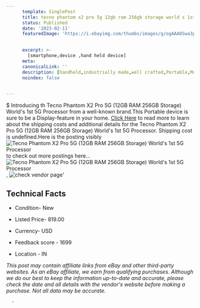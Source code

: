 ```yaml
---
      template: SinglePost
      title: tecno phantom x2 pro 5g 12gb ram 256gb storage world s 1st 5g processor
      status: Published
      date: '2023-02-11'
      featuredImage: 'https://i.ebayimg.com/thumbs/images/g/ogAAAOSwa3pjx9Ee/s-l225.jpg'
       

      excerpt: >-
        [smartphone,device ,hand held device]
      meta:
      canonicalLink: ''
      description: [handheld,industrially made,well crafted,Portable,Mobile,Compact,Convenient,Lightweight,Maneuverable,Man-portable,Miniature,Carriable,Hand-held,Light,Holdable,Transportable,Mobile device,Pocket-sized,On-the-go,Wireless,Cordless,Compact size,Convenient size, smartphone,device ,hand held device]
      noindex: false
      

---
```

$
      Introducing th Tecno Phantom X2 Pro 5G (12GB RAM 256GB Storage) World's 1st 5G Processor from a well-known brand.This Portable device  is sure to be a Display-feature in your home. [Click Here](https://www.ebay.com/itm/185742517272?hash=item2b3f1de418%3Ag%3AogAAAOSwa3pjx9Ee&mkevt=1&mkcid=1&mkrid=711-53200-19255-0&campid=%253CePNCampaignId%253E&customid=%253CreferenceId%253E&toolid=10049) to read more to learn about the shipping costs and additional details for the Tecno Phantom X2 Pro 5G (12GB RAM 256GB Storage) World's 1st 5G Processor. Shipping cost is undefined.Here is the posting visibly ![Tecno Phantom X2 Pro 5G (12GB RAM 256GB Storage) World's 1st 5G Processor](https://i.ebayimg.com/thumbs/images/g/ogAAAOSwa3pjx9Ee/s-l225.jpg) to check out more postings here... ![Tecno Phantom X2 Pro 5G (12GB RAM 256GB Storage) World's 1st 5G Processor](https://i.ebayimg.com/images/g/ogAAAOSwa3pjx9Ee/s-l1600.jpg), ![check vendor page](https://origin-galleryplus.ebayimg.com/ws/web/185742517272_2_0_1/225x225.jpg,https://origin-galleryplus.ebayimg.com/ws/web/185742517272_3_0_1/225x225.jpg,https://origin-galleryplus.ebayimg.com/ws/web/185742517272_4_0_1/225x225.jpg,https://origin-galleryplus.ebayimg.com/ws/web/185742517272_5_0_1/225x225.jpg,https://origin-galleryplus.ebayimg.com/ws/web/185742517272_6_0_1/225x225.jpg,https://origin-galleryplus.ebayimg.com/ws/web/185742517272_7_0_1/225x225.jpg)'

      

 ## Technical Facts 



     
      

 - Condition- New 


      

 - Listed Price- 819.00 


      

 - Currency- USD 


      

 - Feedback score - 1699 


      

 - Location - IN 


      
      

 *_This post may contain affiliate links from eBay and other third-party websites. As an eBay affiliate, we earn from qualifying purchases. Although we do our best to keep the information up-to-date and accurate, please check the date and all details with the vendor's website before making a purchase. Not all data may be accurate._*




      -
